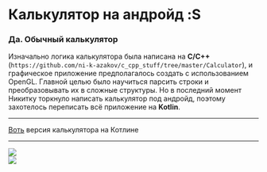 # Калькулятор на андройд :S
### Да. Обычный калькулятор
Изначально логика калькулятора была написана на **C/C++** (`https://github.com/ni-k-azakov/c_cpp_stuff/tree/master/Calculator`), и графическое приложение предполагалось создать с использованием OpenGL. Главной целью было научиться парсить строки и преобразовывать их в сложные структуры. Но в последний момент Никитку торкнуло написать калькулятор под андройд, поэтому захотелось переписать всё приложение на **Kotlin**.
***
[Воть](https://github.com/ni-k-azakov/kotlin_stuff/tree/master/CalcKotlinBack) версия калькулятора на Котлине
***
![](https://github.com/ni-k-azakov/kotlin_stuff/blob/master/img/calc1.png)  
![](https://github.com/ni-k-azakov/kotlin_stuff/blob/master/img/calc2.png)
